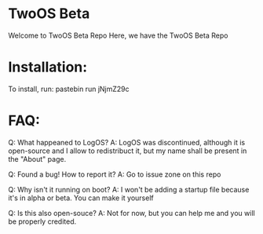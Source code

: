 TwoOS Beta
==========
Welcome to TwoOS Beta Repo
Here, we have the TwoOS Beta Repo

Installation:
====
To install, run: pastebin run jNjmZ29c

FAQ:
====
Q: What happeaned to LogOS?
A: LogOS was discontinued, although it is open-source and I allow to redistribuct it, but my name shall be present in the "About" page.

Q: Found a bug! How to report it?
A: Go to issue zone on this repo

Q: Why isn't it running on boot?
A: I won't be adding a startup file because it's in alpha or beta. You can make it yourself

Q: Is this also open-souce?
A: Not for now, but you can help me and you will be properly credited.
